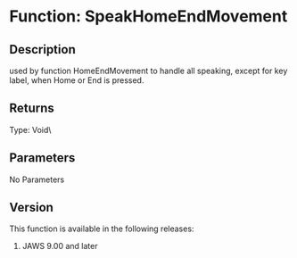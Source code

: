 # Function: SpeakHomeEndMovement

## Description

used by function HomeEndMovement to handle all speaking, except for key
label, when Home or End is pressed.

## Returns

Type: Void\

## Parameters

No Parameters

## Version

This function is available in the following releases:

1.  JAWS 9.00 and later
